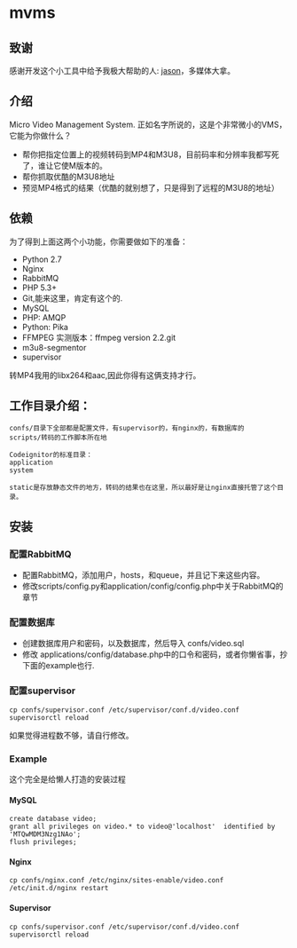 mvms
====
  
## 致谢

  感谢开发这个小工具中给予我极大帮助的人: [jason](http://weibo.com/yangjiheng)，多媒体大拿。
    
  
## 介绍

Micro Video Management System.
正如名字所说的，这是个非常微小的VMS，它能为你做什么？

* 帮你把指定位置上的视频转码到MP4和M3U8，目前码率和分辨率我都写死了，谁让它使M版本的。
* 帮你抓取优酷的M3U8地址
* 预览MP4格式的结果（优酷的就别想了，只是得到了远程的M3U8的地址）

## 依赖

为了得到上面这两个小功能，你需要做如下的准备：

* Python 2.7
* Nginx
* RabbitMQ
* PHP 5.3+
* Git,能来这里，肯定有这个的.
* MySQL
* PHP: AMQP
* Python: Pika
* FFMPEG 实测版本：ffmpeg version 2.2.git
* m3u8-segmentor
* supervisor

转MP4我用的libx264和aac,因此你得有这俩支持才行。

## 工作目录介绍：

    confs/目录下全部都是配置文件，有supervisor的，有nginx的，有数据库的
    scripts/转码的工作脚本所在地
  
    Codeignitor的标准目录：
    application
    system
  
    static是存放静态文件的地方，转码的结果也在这里，所以最好是让nginx直接托管了这个目录。
  
  
## 安装  

### 配置RabbitMQ

* 配置RabbitMQ，添加用户，hosts，和queue，并且记下来这些内容。
* 修改scripts/config.py和application/config/config.php中关于RabbitMQ的章节


### 配置数据库
* 创建数据库用户和密码，以及数据库，然后导入 confs/video.sql
* 修改 applications/config/database.php中的口令和密码，或者你懒省事，抄下面的example也行.

### 配置supervisor
  
    cp confs/supervisor.conf /etc/supervisor/conf.d/video.conf
    supervisorctl reload

如果觉得进程数不够，请自行修改。    


### Example
这个完全是给懒人打造的安装过程

#### MySQL

    create database video;
    grant all privileges on video.* to video@'localhost'  identified by 'MTQwMDM3Nzg1NAo';
    flush privileges;
    
#### Nginx
    cp confs/nginx.conf /etc/nginx/sites-enable/video.conf
    /etc/init.d/nginx restart
    
#### Supervisor
    cp confs/supervisor.conf /etc/supervisor/conf.d/video.conf
    supervisorctl reload
    

  
